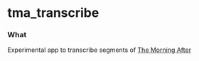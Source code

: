 # tma_transcribe

### What
Experimental app to transcribe segments of [The Morning After](http://insidestl.com/radio-shows/the-morning-after)

